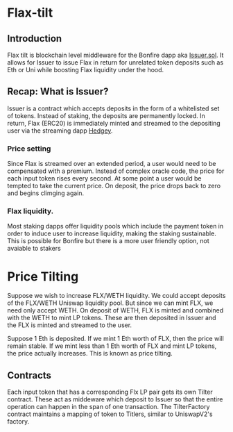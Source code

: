 # Flax-tilt

## Introduction
Flax tilt is blockchain level middleware for the Bonfire dapp aka [Issuer.sol](https://github.com/Behodler/Flax/blob/linear-growth/src/Issuer.sol). It allows for Issuer to issue Flax in return for unrelated token deposits such as Eth or Uni while boosting Flax liquidity under the hood.

## Recap: What is Issuer?
Issuer is a contract which accepts deposits in the form of a whitelisted set of tokens. Instead of staking, the deposits are permanently locked. In return, Flax (ERC20) is immediately minted and streamed to the depositing user via the streaming dapp [Hedgey](https://hedgey.finance).

### Price setting
Since Flax is streamed over an extended period, a user would need to be compensated with a premium. Instead of complex oracle code, the price for each input token rises every second. At some point a user would be tempted to take the current price. On deposit, the price drops back to zero and begins climging again.

### Flax liquidity.
Most staking dapps offer liquidity pools which include the payment token in order to induce user to increase liquidity, making the staking sustainable. This is possible for Bonfire but there is a more user friendly option, not avaiable to stakers

# Price Tilting
Suppose we wish to increase FLX/WETH liquidity. We could accept deposits of the FLX/WETH Uniswap liquidity pool. But since we can mint FLX, we need only accept WETH. On deposit of WETH, FLX is minted and combined with the WETH to mint LP tokens. These are then deposited in Issuer and the FLX is minted and streamed to the user.

Suppose 1 Eth is deposited. If we mint 1 Eth worth of FLX, then the price will remain stable. If we mint less than 1 Eth worth of FLX and mint LP tokens, the price actually increases. This is known as price tilting.

## Contracts
Each input token that has a corresponding Flx LP pair gets its own Tilter contract. These act as middeware which deposit to Issuer so that the entire operation can happen in the span of one transaction. The TilterFactory contract maintains a mapping of token to Titlers, similar to UniswapV2's factory.